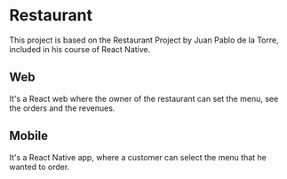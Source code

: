 # Restaurant

This project is based on the Restaurant Project by Juan Pablo de la Torre, included in his course of React Native.

## Web
It's a React web where the owner of the restaurant can set the menu, see the orders and the revenues.

## Mobile
It's a React Native app, where a customer can select the menu that he wanted to order.
